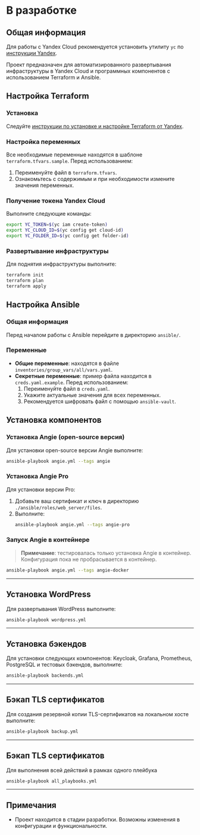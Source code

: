 
# В разработке

## Общая информация
Для работы с Yandex Cloud рекомендуется установить утилиту `yc` по [инструкции Yandex](https://yandex.cloud/ru/docs/tutorials/infrastructure-management/terraform-quickstart).

Проект предназначен для автоматизированного развертывания инфраструктуры в Yandex Cloud и программных компонентов с использованием Terraform и Ansible.

## Настройка Terraform

### Установка
Следуйте [инструкции по установке и настройке Terraform от Yandex](https://yandex.cloud/ru/docs/tutorials/infrastructure-management/terraform-quickstart).

### Настройка переменных
Все необходимые переменные находятся в шаблоне `terraform.tfvars.sample`. Перед использованием:
1. Переименуйте файл в `terraform.tfvars`.
2. Ознакомьтесь с содержимым и при необходимости измените значения переменных.

### Получение токена Yandex Cloud
Выполните следующие команды:
```bash
export YC_TOKEN=$(yc iam create-token)
export YC_CLOUD_ID=$(yc config get cloud-id)
export YC_FOLDER_ID=$(yc config get folder-id)
```

### Развертывание инфраструктуры
Для поднятия инфраструктуры выполните:
```bash
terraform init
terraform plan
terraform apply
```



## Настройка Ansible

### Общая информация
Перед началом работы с Ansible перейдите в директорию `ansible/`.

### Переменные
- **Общие переменные**: находятся в файле `inventories/group_vars/all/vars.yaml`.
- **Секретные переменные**: пример файла находится в `creds.yaml.example`. Перед использованием:
  1. Переименуйте файл в `creds.yaml`.
  2. Укажите актуальные значения для всех переменных.
  3. Рекомендуется шифровать файл с помощью `ansible-vault`.



## Установка компонентов

### Установка Angie (open-source версия)
Для установки open-source версии Angie выполните:
```bash
ansible-playbook angie.yml --tags angie
```

### Установка Angie Pro
Для установки версии Pro:
1. Добавьте ваш сертификат и ключ в директорию `./ansible/roles/web_server/files`.
2. Выполните:
   ```bash
   ansible-playbook angie.yml --tags angie-pro
   ```

### Запуск Angie в контейнере
> **Примечание**: тестировалась только установка Angie в контейнер. Конфигурация пока не пробрасывается в контейнер.

```bash
ansible-playbook angie.yml --tags angie-docker
```

---

## Установка WordPress
Для развертывания WordPress выполните:
```bash
ansible-playbook wordpress.yml
```

---

## Установка бэкендов
Для установки следующих компонентов: Keycloak, Grafana, Prometheus, PostgreSQL и тестовых бэкендов, выполните:
```bash
ansible-playbook backends.yml
```

---

## Бэкап TLS сертификатов
Для создания резервной копии TLS-сертификатов на локальном хосте выполните:
```bash
ansible-playbook backup.yml
```

---


## Бэкап TLS сертификатов
Для выполнения всей действий в рамках одного плейбука
```bash
ansible-playbook all_playbooks.yml
```


---

## Примечания
- Проект находится в стадии разработки. Возможны изменения в конфигурации и функциональности.

